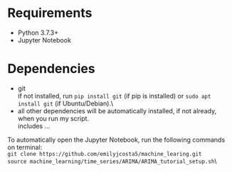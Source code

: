 # Requirements
- Python 3.7.3+
- Jupyter Notebook

# Dependencies
- git\
	if not installed, run `pip install git` (if pip is installed) or `sudo apt install git` (if Ubuntu/Debian).\
- all other dependencies will be automatically installed, if not already, when you run my script.\
	includes ...

To automatically open the Jupyter Notebook, run the following commands on terminal:\
`git clone https://github.com/emilyjcosta5/machine_learing.git`\
`source machine_learning/time_series/ARIMA/ARIMA_tutorial_setup.sh`\

 
